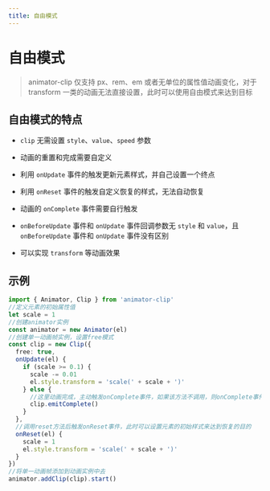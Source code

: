 ```yaml
---
title: 自由模式
---
```


# 自由模式

> animator-clip 仅支持 px、rem、em 或者无单位的属性值动画变化，对于 transform 一类的动画无法直接设置，此时可以使用自由模式来达到目标

## 自由模式的特点

- `clip` 无需设置 `style`、`value`、`speed` 参数

- 动画的重置和完成需要自定义

- 利用 `onUpdate` 事件的触发更新元素样式，并自己设置一个终点

- 利用 `onReset` 事件的触发自定义恢复的样式，无法自动恢复

- 动画的 `onComplete` 事件需要自行触发

- `onBeforeUpdate` 事件和 `onUpdate` 事件回调参数无 `style` 和 `value`，且 `onBeforeUpdate` 事件和 `onUpdate` 事件没有区别

- 可以实现 `transform` 等动画效果

## 示例

```ts
import { Animator, Clip } from 'animator-clip'
//定义元素的初始属性值
let scale = 1
//创建animator实例
const animator = new Animator(el)
//创建单一动画帧实例，设置free模式
const clip = new Clip({
  free: true,
  onUpdate(el) {
    if (scale >= 0.1) {
      scale -= 0.01
      el.style.transform = 'scale(' + scale + ')'
    } else {
      //这里动画完成，主动触发onComplete事件，如果该方法不调用，则onComplete事件不会触发，chain方法失效
      clip.emitComplete()
    }
  },
  //调用reset方法后触发onReset事件，此时可以设置元素的初始样式来达到恢复的目的
  onReset(el) {
    scale = 1
    el.style.transform = 'scale(' + scale + ')'
  }
})
//将单一动画帧添加到动画实例中去
animator.addClip(clip).start()
```
